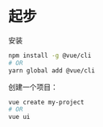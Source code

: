 # 起步
安装
```bash
npm install -g @vue/cli
# OR
yarn global add @vue/cli
```
创建一个项目：
```bash
vue create my-project
# OR
vue ui
```
